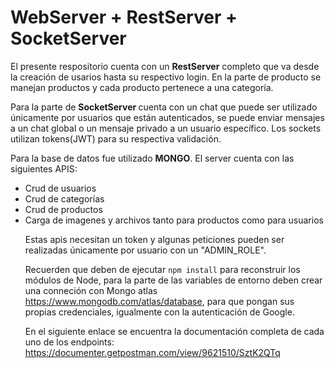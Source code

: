 # WebServer + RestServer + SocketServer

El presente respositorio cuenta con un <strong>RestServer</strong> completo que va desde la creación de usarios hasta su respectivo login. En la parte de producto se manejan productos y cada producto pertenece a una categoría.

Para la parte de <strong> SocketServer </strong> cuenta con un chat que puede ser utilizado únicamente por usuarios que están autenticados, se puede enviar mensajes a un chat global o un mensaje privado a un usuario específico. Los sockets utilizan tokens(JWT) para su respectiva validación.

Para la base de datos fue utilizado <strong>MONGO</strong>. El server cuenta con las siguientes APIS:
<ul>
  <li>
    Crud de usuarios
  </li>
  <li>
    Crud de categorías
  </li>
  <li>
    Crud de productos
  </li>
  <li>
    Carga de imagenes y archivos tanto para productos como para usuarios
  </li>
  
Estas apis necesitan un token y algunas peticiones pueden ser realizadas únicamente por usuario con un "ADMIN_ROLE".

Recuerden que deben de ejecutar ```npm install``` para reconstruir los módulos de Node, para la parte de las variables de entorno deben crear una conneción con Mongo atlas https://www.mongodb.com/atlas/database, para que pongan sus propias credenciales, igualmente con la autenticación de Google.
  
En el siguiente enlace se encuentra la documentación completa de cada uno de los endpoints: https://documenter.getpostman.com/view/9621510/SztK2QTq
